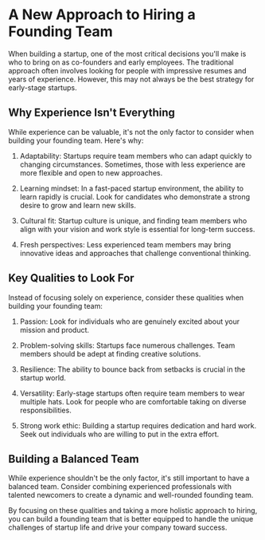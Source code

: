 # A New Approach to Hiring a Founding Team

When building a startup, one of the most critical decisions you'll make is who to bring on as co-founders and early employees. The traditional approach often involves looking for people with impressive resumes and years of experience. However, this may not always be the best strategy for early-stage startups.

## Why Experience Isn't Everything

While experience can be valuable, it's not the only factor to consider when building your founding team. Here's why:

1. Adaptability: Startups require team members who can adapt quickly to changing circumstances. Sometimes, those with less experience are more flexible and open to new approaches.

2. Learning mindset: In a fast-paced startup environment, the ability to learn rapidly is crucial. Look for candidates who demonstrate a strong desire to grow and learn new skills.

3. Cultural fit: Startup culture is unique, and finding team members who align with your vision and work style is essential for long-term success.

4. Fresh perspectives: Less experienced team members may bring innovative ideas and approaches that challenge conventional thinking.

## Key Qualities to Look For

Instead of focusing solely on experience, consider these qualities when building your founding team:

1. Passion: Look for individuals who are genuinely excited about your mission and product.

2. Problem-solving skills: Startups face numerous challenges. Team members should be adept at finding creative solutions.

3. Resilience: The ability to bounce back from setbacks is crucial in the startup world.

4. Versatility: Early-stage startups often require team members to wear multiple hats. Look for people who are comfortable taking on diverse responsibilities.

5. Strong work ethic: Building a startup requires dedication and hard work. Seek out individuals who are willing to put in the extra effort.

## Building a Balanced Team

While experience shouldn't be the only factor, it's still important to have a balanced team. Consider combining experienced professionals with talented newcomers to create a dynamic and well-rounded founding team.

By focusing on these qualities and taking a more holistic approach to hiring, you can build a founding team that is better equipped to handle the unique challenges of startup life and drive your company toward success.